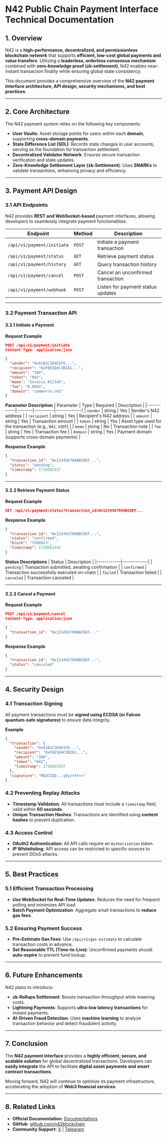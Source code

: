 # **N42 Public Chain Payment Interface Technical Documentation**

## **1. Overview**
N42 is a **high-performance, decentralized, and permissionless blockchain network** that supports **efficient, low-cost global payments and value transfers**. Utilizing a **leaderless, orderless consensus mechanism** combined with **zero-knowledge proof (zk-settlement)**, N42 enables near-instant transaction finality while ensuring global state consistency.  

This document provides a comprehensive overview of the **N42 payment interface architecture, API design, security mechanisms, and best practices**.

---

## **2. Core Architecture**
The N42 payment system relies on the following key components:
- **User Vaults**: Asset storage points for users within each **domain**, supporting **cross-domain payments**.
- **State Difference List (SDL)**: Records state changes in user accounts, serving as the foundation for transaction settlement.
- **Decentralized Validator Network**: Ensures secure transaction verification and state updates.
- **Zero-Knowledge Settlement Layer (zk-Settlement)**: Uses **SNARKs** to validate transactions, enhancing privacy and efficiency.

---

## **3. Payment API Design**
### **3.1 API Endpoints**
N42 provides **REST and WebSocket-based** payment interfaces, allowing developers to seamlessly integrate payment functionalities.

| **Endpoint**                     | **Method** | **Description** |
|-----------------------------------|------------|-----------------|
| `/api/v1/payment/initiate`       | `POST`     | Initiate a payment transaction |
| `/api/v1/payment/status`         | `GET`      | Retrieve payment status |
| `/api/v1/payment/history`        | `GET`      | Query transaction history |
| `/api/v1/payment/cancel`         | `POST`     | Cancel an unconfirmed transaction |
| `/api/v1/payment/webhook`        | `POST`     | Listen for payment status updates |

---

### **3.2 Payment Transaction API**
#### **3.2.1 Initiate a Payment**
**Request Example**
```json
POST /api/v1/payment/initiate
Content-Type: application/json

{
  "sender": "0xA1B2C3D4E5F6...",
  "recipient": "0xF6E5D4C3B2A1...",
  "amount": "100",
  "token": "N42",
  "memo": "Invoice #12345",
  "fee": "0.0001",
  "domain": "commerce.n42"
}
```

**Parameter Description**
| Parameter   | Type   | Required | Description |
|------------|--------|----------|-------------|
| `sender`   | string | Yes      | Sender's N42 address |
| `recipient` | string | Yes      | Recipient's N42 address |
| `amount`   | string | Yes      | Transaction amount |
| `token`    | string | Yes      | Asset type used for the transaction (e.g., `N42`, `USDT`) |
| `memo`     | string | No       | Transaction note |
| `fee`      | string | Yes      | Transaction fee |
| `domain`   | string | Yes      | Payment domain (supports cross-domain payments) |

**Response Example**
```json
{
  "transaction_id": "0x123456789ABCDEF...",
  "status": "pending",
  "timestamp": 1710582937
}
```

---

#### **3.2.2 Retrieve Payment Status**
**Request Example**
```json
GET /api/v1/payment/status?transaction_id=0x123456789ABCDEF...
```

**Response Example**
```json
{
  "transaction_id": "0x123456789ABCDEF...",
  "status": "confirmed",
  "block": "7508923",
  "timestamp": 1710582945
}
```

**Status Descriptions**
| Status      | Description |
|------------|-------------|
| `pending`  | Transaction submitted, awaiting confirmation |
| `confirmed` | Transaction successfully executed on-chain |
| `failed`    | Transaction failed |
| `canceled`  | Transaction canceled |

---

#### **3.2.3 Cancel a Payment**
**Request Example**
```json
POST /api/v1/payment/cancel
Content-Type: application/json

{
  "transaction_id": "0x123456789ABCDEF..."
}
```

**Response Example**
```json
{
  "transaction_id": "0x123456789ABCDEF...",
  "status": "canceled"
}
```

---

## **4. Security Design**
### **4.1 Transaction Signing**
All payment transactions must be **signed using ECDSA (or Falcon quantum-safe signatures)** to ensure data integrity.

**Example**
```json
{
  "transaction": {
    "sender": "0xA1B2C3D4E5F6...",
    "recipient": "0xF6E5D4C3B2A1...",
    "amount": "100",
    "token": "N42",
    "timestamp": 1710582937
  },
  "signature": "MEUCIQD...q9yz+Xf==" 
}
```

### **4.2 Preventing Replay Attacks**
- **Timestamp Validation**: All transactions must include a `timestamp` field, valid within **60 seconds**.
- **Unique Transaction Hashes**: Transactions are identified using **content hashes** to prevent duplication.

### **4.3 Access Control**
- **OAuth2 Authentication**: All API calls require an `Authorization` token.
- **IP Whitelisting**: API access can be restricted to specific sources to prevent DDoS attacks.

---

## **5. Best Practices**
### **5.1 Efficient Transaction Processing**
- **Use WebSocket for Real-Time Updates**: Reduces the need for frequent polling and minimizes API load.
- **Batch Payment Optimization**: Aggregate small transactions to **reduce gas fees**.

### **5.2 Ensuring Payment Success**
- **Pre-Estimate Gas Fees**: Use `/api/v1/gas-estimate` to calculate transaction costs in advance.
- **Set Reasonable TTL (Time-to-Live)**: Unconfirmed payments should **auto-expire** to prevent fund lockup.

---

## **6. Future Enhancements**
N42 plans to introduce:
- **zk-Rollups Settlement**: Boosts transaction throughput while lowering costs.
- **Lightning Payments**: Supports **ultra-low latency transactions** for instant payments.
- **AI-Driven Fraud Detection**: Uses **machine learning** to analyze transaction behavior and detect fraudulent activity.

---

## **7. Conclusion**
The **N42 payment interface** provides a **highly efficient, secure, and scalable solution** for global decentralized transactions. Developers can **easily integrate** the API to facilitate **digital asset payments and smart contract transactions**.  

Moving forward, N42 will continue to optimize its payment infrastructure, accelerating the adoption of **Web3 financial services**.

---

## **8. Related Links**
- **Official Documentation**: [Documentations](https://github.com/n42blockchain/Documentation/edit/main/doc.md)
- **GitHub**: [github.com/n42blockchain](https://github.com/n42blockchain)
- **Community Support**: [X](https://x.com/N42Blockchain) | [Telegram](https://t.me/N42chain)
